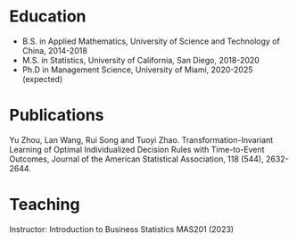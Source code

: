 
Education
======
* B.S. in Applied Mathematics, University of Science and Technology of China, 2014-2018
* M.S. in Statistics, University of California, San Diego, 2018-2020
* Ph.D in Management Science, University of Miami, 2020-2025 (expected)

Publications
======
Yu Zhou, Lan Wang, Rui Song and Tuoyi Zhao. Transformation-Invariant Learning of Optimal Individualized Decision Rules with Time-to-Event Outcomes, Journal of the American Statistical Association, 118 (544), 2632-2644.

Teaching
======
Instructor: Introduction to Business Statistics MAS201 (2023)
